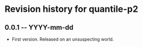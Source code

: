 # Revision history for quantile-p2

## 0.0.1  -- YYYY-mm-dd

* First version. Released on an unsuspecting world.
